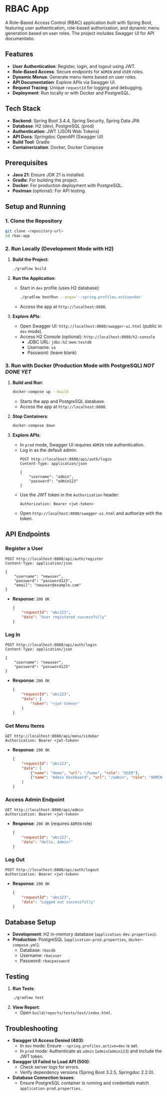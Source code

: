 # RBAC App

A Role-Based Access Control (RBAC) application built with Spring Boot, featuring user authentication, role-based authorization, and dynamic menu generation based on user roles. The project includes Swagger UI for API documentatio.

## Features
- **User Authentication**: Register, login, and logout using JWT.
- **Role-Based Access**: Secure endpoints for `ADMIN` and `USER` roles.
- **Dynamic Menus**: Generate menu items based on user roles.
- **API Documentation**: Explore APIs via Swagger UI.
- **Request Tracing**: Unique `requestId` for logging and debugging.
- **Deployment**: Run locally or with Docker and PostgreSQL.

## Tech Stack
- **Backend**: Spring Boot 3.4.4, Spring Security, Spring Data JPA
- **Database**: H2 (dev), PostgreSQL (prod)
- **Authentication**: JWT (JSON Web Tokens)
- **API Docs**: Springdoc OpenAPI (Swagger UI)
- **Build Tool**: Gradle
- **Containerization**: Docker, Docker Compose

## Prerequisites
- **Java 21**: Ensure JDK 21 is installed.
- **Gradle**: For building the project.
- **Docker**: For production deployment with PostgreSQL.
- **Postman** (optional): For API testing.

## Setup and Running

### 1. Clone the Repository
```bash
git clone <repository-url>
cd rbac-app
```

### 2. Run Locally (Development Mode with H2)
1. **Build the Project**:
   ```bash
   ./gradlew build
   ```
2. **Run the Application**:
    - Start in `dev` profile (uses H2 database):
      ```bash
      ./gradlew bootRun --args='--spring.profiles.active=dev'
      ```
    - Access the app at `http://localhost:8080`.

3. **Explore APIs**:
    - Open Swagger UI: `http://localhost:8080/swagger-ui.html` (public in `dev` mode).
    - Access H2 Console (optional): `http://localhost:8080/h2-console`
        - JDBC URL: `jdbc:h2:mem:testdb`
        - Username: `sa`
        - Password: (leave blank)

### 3. Run with Docker (Production Mode with PostgreSQL) *NOT DONE YET*
1. **Build and Run**:
   ```bash
   docker-compose up --build
   ```
    - Starts the app and PostgreSQL database.
    - Access the app at `http://localhost:8080`.

2. **Stop Containers**:
   ```bash
   docker-compose down
   ```

3. **Explore APIs**:
    - In `prod` mode, Swagger UI requires `ADMIN` role authentication.
    - Log in as the default admin:
      ```
      POST http://localhost:8080/api/auth/login
      Content-Type: application/json
 
      {
          "username": "admin",
          "password": "admin123"
      }
      ```
    - Use the JWT token in the `Authorization` header:
      ```
      Authorization: Bearer <jwt-token>
      ```
    - Open `http://localhost:8080/swagger-ui.html` and authorize with the token.

## API Endpoints

### Register a User
```
POST http://localhost:8080/api/auth/register
Content-Type: application/json

{
    "username": "newuser",
    "password": "password123",
    "email": "newuser@example.com"
}
```
- **Response**: `200 OK`
  ```json
  {
      "requestId": "abc123",
      "data": "User registered successfully"
  }
  ```

### Log In
```
POST http://localhost:8080/api/auth/login
Content-Type: application/json

{
    "username": "newuser",
    "password": "password123"
}
```
- **Response**: `200 OK`
  ```json
  {
      "requestId": "abc123",
      "data": {
          "token": "<jwt-token>"
      }
  }
  ```

### Get Menu Items
```
GET http://localhost:8080/api/menu/sidebar
Authorization: Bearer <jwt-token>
```
- **Response**: `200 OK`
  ```json
  {
      "requestId": "abc123",
      "data": [
          {"name": "Home", "url": "/home", "role": "USER"},
          {"name": "Admin Dashboard", "url": "/admin", "role": "ADMIN"}
      ]
  }
  ```

### Access Admin Endpoint
```
GET http://localhost:8080/api/admin
Authorization: Bearer <jwt-token>
```
- **Response**: `200 OK` (requires `ADMIN` role)
  ```json
  {
      "requestId": "abc123",
      "data": "Hello, Admin!"
  }
  ```

### Log Out
```
POST http://localhost:8080/api/auth/logout
Authorization: Bearer <jwt-token>
```
- **Response**: `200 OK`
  ```json
  {
      "requestId": "abc123",
      "data": "Logged out successfully"
  }
  ```

## Database Setup
- **Development**: H2 in-memory database (`application-dev.properties`).
- **Production**: PostgreSQL (`application-prod.properties`, `docker-compose.yml`).
    - Database: `rbacdb`
    - Username: `rbacuser`
    - Password: `rbacpassword`

## Testing
1. **Run Tests**:
   ```bash
   ./gradlew test
   ```
2. **View Report**:
    - Open `build/reports/tests/test/index.html`.

## Troubleshooting
- **Swagger UI Access Denied (403)**:
    - In `dev` mode: Ensure `--spring.profiles.active=dev` is set.
    - In `prod` mode: Authenticate as `admin` (`admin`/`admin123`) and include the JWT token.
- **Swagger UI Failed to Load API (500)**:
    - Check server logs for errors.
    - Verify dependency versions (Spring Boot 3.2.5, Springdoc 2.2.0).
- **Database Connection Issues**:
    - Ensure PostgreSQL container is running and credentials match `application-prod.properties`.